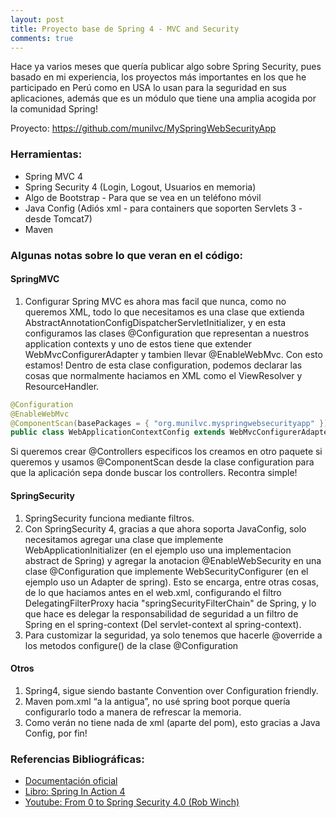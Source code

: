 ```yaml
---
layout: post
title: Proyecto base de Spring 4 - MVC and Security
comments: true
---
```


Hace ya varios meses que quería publicar algo sobre Spring Security, pues basado en mi experiencia, los proyectos más importantes en los que he participado en Perú como en USA lo usan para la seguridad en sus aplicaciones, además que es un módulo que tiene una amplia acogida por la comunidad Spring!

Proyecto: https://github.com/munilvc/MySpringWebSecurityApp

### Herramientas: 
* Spring MVC 4
* Spring Security 4 (Login, Logout, Usuarios en memoria)
* Algo de Bootstrap - Para que se vea en un teléfono móvil
* Java Config (Adiós xml - para containers que soporten Servlets 3 - desde Tomcat7)
* Maven

### Algunas notas sobre lo que veran en el código:

#### SpringMVC
1. Configurar Spring MVC es ahora mas facil que nunca, como no queremos XML, todo lo que necesitamos es una clase que extienda AbstractAnnotationConfigDispatcherServletInitializer, y en esta configuramos las clases @Configuration que representan a nuestros application contexts y uno de estos tiene que extender WebMvcConfigurerAdapter y tambien llevar @EnableWebMvc. Con esto estamos!  Dentro de esta clase configuration, podemos declarar las cosas que normalmente haciamos en XML como el ViewResolver y ResourceHandler.

```java
@Configuration
@EnableWebMvc
@ComponentScan(basePackages = { "org.munilvc.myspringwebsecurityapp" })
public class WebApplicationContextConfig extends WebMvcConfigurerAdapter {
```

Si queremos crear @Controllers especificos los creamos en otro paquete si queremos y usamos @ComponentScan desde la clase configuration para que la aplicación sepa donde buscar los controllers. Recontra simple!

#### SpringSecurity
1. SpringSecurity funciona mediante filtros.
2. Con SpringSecurity 4, gracias a que ahora soporta JavaConfig, solo necesitamos agregar una clase que implemente WebApplicationInitializer (en el ejemplo uso una implementacion abstract de Spring) y agregar la anotacion @EnableWebSecurity en una clase @Configuration que implemente WebSecurityConfigurer (en el ejemplo uso un Adapter de spring).  Esto se encarga, entre otras cosas, de lo que haciamos antes en el web.xml, configurando el filtro DelegatingFilterProxy hacia "springSecurityFilterChain" de Spring, y lo que hace es delegar la responsabilidad de seguridad a un filtro de Spring en el spring-context (Del servlet-context al spring-context).
3. Para customizar la seguridad, ya solo tenemos que hacerle @override a los metodos configure() de la clase @Configuration

#### Otros
1. Spring4, sigue siendo bastante Convention over Configuration friendly.
2. Maven pom.xml “a la antigua”, no usé spring boot porque quería configurarlo todo a manera de refrescar la memoria.
3. Como verán no tiene nada de xml (aparte del pom), esto gracias a Java Config, por fin!

### Referencias Bibliográficas:
* <a href="http://spring.io/" target="_blank">Documentación oficial</a>
* <a href="http://redirect.viglink.com?key=6ff2274896c87f60f3d05d9937858af7&u=http%3A%2F%2Fwww.amazon.com%2FSpring-Action-Craig-Walls%2Fdp%2F161729120X" target="_blank">Libro: Spring In Action 4</a>
* <a href="https://www.youtube.com/watch?v=TjlDbIIJBi8" target="_blank">Youtube: From 0 to Spring Security 4.0 (Rob Winch)</a> 
